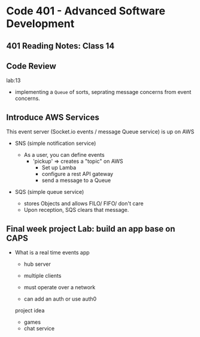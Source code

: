 # Code 401 - Advanced Software Development

## 401 Reading Notes: Class 14

## Code Review

lab:13
- implementing a `Queue` of sorts, seprating message concerns from event concerns.

## Introduce AWS Services

This event server (Socket.io events / message Queue service) is up on AWS

  - SNS (simple notification service)
    - As a user, you can define events
      - 'pickup' => creates a "topic" on AWS
        - Set up Lamba
        - configure a rest API gateway
        - send a message to a Queue

  - SQS (simple queue service)
    - stores Objects  and allows FILO/ FIFO/ don't care
    - Upon reception, SQS clears that message.

## Final week project Lab: build an app base on CAPS  

- What is a real time events app 
  - hub server
  - multiple clients
  - must operate over a network
  
  - can add an auth or use auth0

  project idea
  - games
  - chat service
